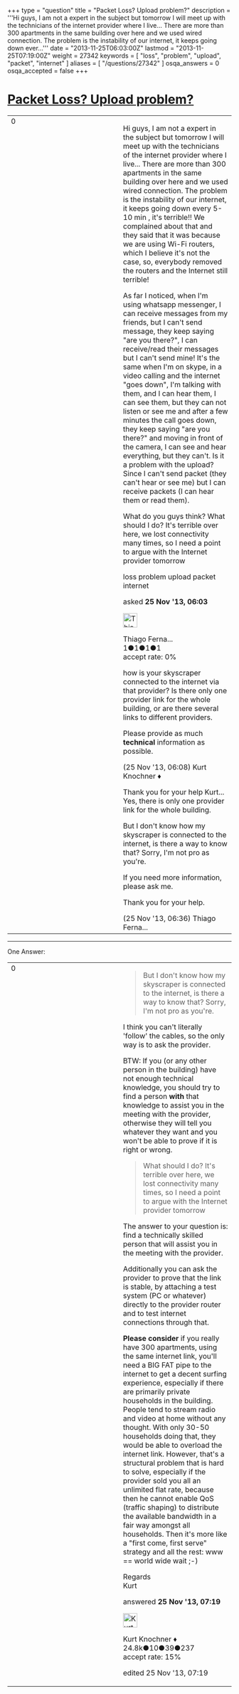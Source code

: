 +++
type = "question"
title = "Packet Loss? Upload problem?"
description = '''Hi guys, I am not a expert in the subject but tomorrow I will meet up with the technicians of the internet provider where I live... There are more than 300 apartments in the same building over here and we used wired connection. The problem is the instability of our internet, it keeps going down ever...'''
date = "2013-11-25T06:03:00Z"
lastmod = "2013-11-25T07:19:00Z"
weight = 27342
keywords = [ "loss", "problem", "upload", "packet", "internet" ]
aliases = [ "/questions/27342" ]
osqa_answers = 0
osqa_accepted = false
+++

<div class="headNormal">

# [Packet Loss? Upload problem?](/questions/27342/packet-loss-upload-problem)

</div>

<div id="main-body">

<div id="askform">

<table id="question-table" style="width:100%;"><colgroup><col style="width: 50%" /><col style="width: 50%" /></colgroup><tbody><tr class="odd"><td style="width: 30px; vertical-align: top"><div class="vote-buttons"><div id="post-27342-score" class="post-score" title="current number of votes">0</div><div id="favorite-count" class="favorite-count"></div></div></td><td><div id="item-right"><div class="question-body"><p>Hi guys, I am not a expert in the subject but tomorrow I will meet up with the technicians of the internet provider where I live... There are more than 300 apartments in the same building over here and we used wired connection. The problem is the instability of our internet, it keeps going down every 5-10 min , it's terrible!! We complained about that and they said that it was because we are using Wi-Fi routers, which I believe it's not the case, so, everybody removed the routers and the Internet still terrible!</p><p>As far I noticed, when I'm using whatsapp messenger, I can receive messages from my friends, but I can't send message, they keep saying "are you there?", I can receive/read their messages but I can't send mine! It's the same when I'm on skype, in a video calling and the internet "goes down", I'm talking with them, and I can hear them, I can see them, but they can not listen or see me and after a few minutes the call goes down, they keep saying "are you there?" and moving in front of the camera, I can see and hear everything, but they can't. Is it a problem with the upload? Since I can't send packet (they can't hear or see me) but I can receive packets (I can hear them or read them).</p><p>What do you guys think? What should I do? It's terrible over here, we lost connectivity many times, so I need a point to argue with the Internet provider tomorrow</p></div><div id="question-tags" class="tags-container tags">loss problem upload packet internet</div><div id="question-controls" class="post-controls"></div><div class="post-update-info-container"><div class="post-update-info post-update-info-user"><p>asked <strong>25 Nov '13, 06:03</strong></p><img src="https://secure.gravatar.com/avatar/fd07d02b3af66745b21cca093bca7334?s=32&amp;d=identicon&amp;r=g" class="gravatar" width="32" height="32" alt="Thiago%20Fernandes&#39;s gravatar image" /><p>Thiago Ferna...<br />
<span class="score" title="1 reputation points">1</span><span title="1 badges"><span class="badge1">●</span><span class="badgecount">1</span></span><span title="1 badges"><span class="silver">●</span><span class="badgecount">1</span></span><span title="1 badges"><span class="bronze">●</span><span class="badgecount">1</span></span><br />
<span class="accept_rate" title="Rate of the user&#39;s accepted answers">accept rate:</span> <span title="Thiago Fernandes has no accepted answers">0%</span></p></div></div><div id="comments-container-27342" class="comments-container"><span id="27344"></span><div id="comment-27344" class="comment"><div id="post-27344-score" class="comment-score"></div><div class="comment-text"><p>how is your skyscraper connected to the internet via that provider? Is there only one provider link for the whole building, or are there several links to different providers.</p><p>Please provide as much <strong>technical</strong> information as possible.</p></div><div id="comment-27344-info" class="comment-info"><span class="comment-age">(25 Nov '13, 06:08)</span> Kurt Knochner ♦</div></div><span id="27349"></span><div id="comment-27349" class="comment"><div id="post-27349-score" class="comment-score"></div><div class="comment-text"><p>Thank you for your help Kurt... Yes, there is only one provider link for the whole building.</p><p>But I don't know how my skyscraper is connected to the internet, is there a way to know that? Sorry, I'm not pro as you're.</p><p>If you need more information, please ask me.</p><p>Thank you for your help.</p></div><div id="comment-27349-info" class="comment-info"><span class="comment-age">(25 Nov '13, 06:36)</span> Thiago Ferna...</div></div></div><div id="comment-tools-27342" class="comment-tools"></div><div class="clear"></div><div id="comment-27342-form-container" class="comment-form-container"></div><div class="clear"></div></div></td></tr></tbody></table>

------------------------------------------------------------------------

<div class="tabBar">

<span id="sort-top"></span>

<div class="headQuestions">

One Answer:

</div>

</div>

<span id="27353"></span>

<div id="answer-container-27353" class="answer">

<table style="width:100%;"><colgroup><col style="width: 50%" /><col style="width: 50%" /></colgroup><tbody><tr class="odd"><td style="width: 30px; vertical-align: top"><div class="vote-buttons"><div id="post-27353-score" class="post-score" title="current number of votes">0</div></div></td><td><div class="item-right"><div class="answer-body"><blockquote><p>But I don't know how my skyscraper is connected to the internet, is there a way to know that? Sorry, I'm not pro as you're.</p></blockquote><p>I think you can't literally 'follow' the cables, so the only way is to ask the provider.</p><p>BTW: If you (or any other person in the building) have not enough technical knowledge, you should try to find a person <strong>with</strong> that knowledge to assist you in the meeting with the provider, otherwise they will tell you whatever they want and you won't be able to prove if it is right or wrong.</p><blockquote><p>What should I do? It's terrible over here, we lost connectivity many times, so I need a point to argue with the Internet provider tomorrow</p></blockquote><p>The answer to your question is: find a technically skilled person that will assist you in the meeting with the provider.</p><p>Additionally you can ask the provider to prove that the link is stable, by attaching a test system (PC or whatever) directly to the provider router and to test internet connections through that.</p><p><strong>Please consider</strong> if you really have 300 apartments, using the same internet link, you'll need a BIG FAT pipe to the internet to get a decent surfing experience, especially if there are primarily private households in the building. People tend to stream radio and video at home without any thought. With only 30-50 households doing that, they would be able to overload the internet link. However, that's a structural problem that is hard to solve, especially if the provider sold you all an unlimited flat rate, because then he cannot enable QoS (traffic shaping) to distribute the available bandwidth in a fair way amongst all households. Then it's more like a "first come, first serve" strategy and all the rest: www == world wide wait ;-)</p><p>Regards<br />
Kurt</p></div><div class="answer-controls post-controls"></div><div class="post-update-info-container"><div class="post-update-info post-update-info-user"><p>answered <strong>25 Nov '13, 07:19</strong></p><img src="https://secure.gravatar.com/avatar/23b7bf5b13bc2c98b2e8aa9869ca5d75?s=32&amp;d=identicon&amp;r=g" class="gravatar" width="32" height="32" alt="Kurt%20Knochner&#39;s gravatar image" /><p>Kurt Knochner ♦<br />
<span class="score" title="24767 reputation points"><span>24.8k</span></span><span title="10 badges"><span class="badge1">●</span><span class="badgecount">10</span></span><span title="39 badges"><span class="silver">●</span><span class="badgecount">39</span></span><span title="237 badges"><span class="bronze">●</span><span class="badgecount">237</span></span><br />
<span class="accept_rate" title="Rate of the user&#39;s accepted answers">accept rate:</span> <span title="Kurt Knochner has 344 accepted answers">15%</span> </br></p></div><div class="post-update-info post-update-info-edited"><p>edited 25 Nov '13, 07:19</p></div></div><div id="comments-container-27353" class="comments-container"></div><div id="comment-tools-27353" class="comment-tools"></div><div class="clear"></div><div id="comment-27353-form-container" class="comment-form-container"></div><div class="clear"></div></div></td></tr></tbody></table>

</div>

<div class="paginator-container-left">

</div>

</div>

</div>

